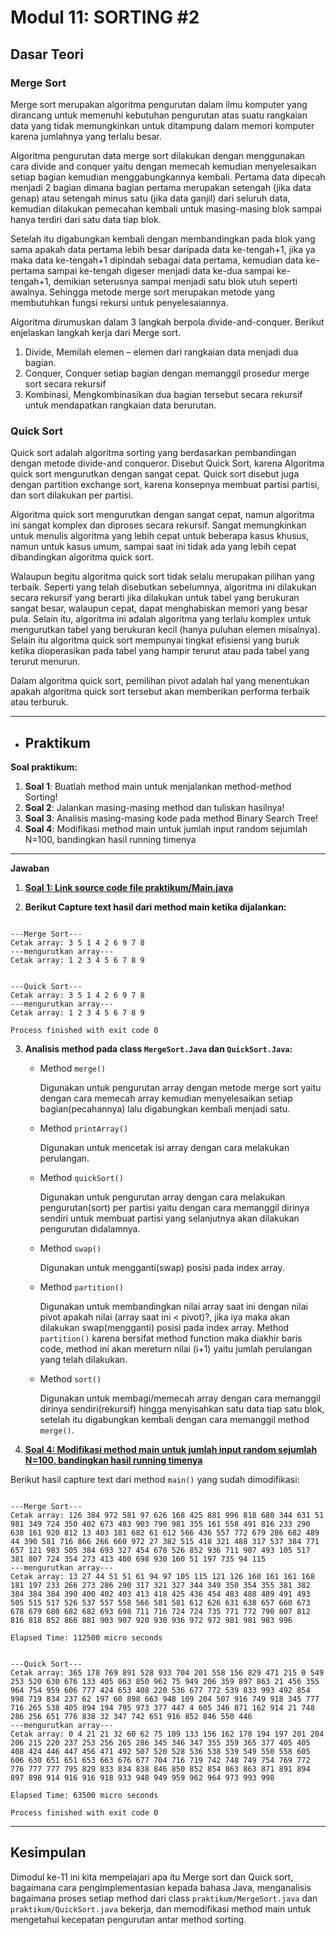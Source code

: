 # Modul 11: SORTING #2

## Dasar Teori

### Merge Sort
Merge sort merupakan algoritma pengurutan dalam ilmu komputer yang dirancang untuk memenuhi kebutuhan pengurutan atas suatu rangkaian data yang tidak memungkinkan untuk ditampung dalam memori komputer karena jumlahnya yang terlalu besar.

Algoritma pengurutan data merge sort dilakukan dengan menggunakan cara divide and conquer yaitu dengan memecah kemudian menyelesaikan setiap bagian kemudian menggabungkannya kembali. Pertama data dipecah menjadi 2 bagian dimana bagian pertama merupakan setengah (jika data genap) atau setengah minus satu (jika data ganjil) dari seluruh data, kemudian dilakukan pemecahan kembali untuk masing-masing blok sampai hanya terdiri dari satu data tiap blok.

Setelah itu digabungkan kembali dengan membandingkan pada blok yang sama apakah data pertama lebih besar daripada data ke-tengah+1, jika ya maka data ke-tengah+1 dipindah sebagai data pertama, kemudian data ke-pertama sampai ke-tengah digeser menjadi data ke-dua sampai ke-tengah+1, demikian seterusnya sampai menjadi satu blok utuh seperti awalnya. Sehingga metode merge sort merupakan metode yang membutuhkan fungsi rekursi untuk penyelesaiannya.

Algoritma dirumuskan dalam 3 langkah berpola divide-and-conquer. Berikut  enjelaskan langkah kerja dari Merge sort.
1. Divide, Memilah elemen – elemen dari rangkaian data menjadi dua bagian.
2. Conquer, Conquer setiap bagian dengan memanggil prosedur merge sort secara rekursif
3. Kombinasi, Mengkombinasikan dua bagian tersebut secara rekursif untuk mendapatkan rangkaian data berurutan.

### Quick Sort 
Quick sort adalah algoritma sorting yang berdasarkan pembandingan dengan metode divide-and conqueror. Disebut Quick Sort, karena Algoritma quick sort mengurutkan dengan sangat cepat. Quick sort disebut juga dengan partition exchange sort, karena konsepnya membuat partisi partisi, dan sort dilakukan per partisi.

Algoritma quick sort mengurutkan dengan sangat cepat, namun algoritma ini sangat komplex dan diproses secara rekursif. Sangat memungkinkan untuk menulis algoritma yang lebih cepat untuk beberapa kasus khusus, namun untuk kasus umum, sampai saat ini tidak ada yang lebih cepat dibandingkan algoritma quick sort.

Walaupun begitu algoritma quick sort tidak selalu merupakan pilihan yang terbaik. Seperti yang telah disebutkan sebelumnya, algoritma ini dilakukan secara rekursif yang berarti jika dilakukan untuk tabel yang berukuran sangat besar, walaupun cepat, dapat menghabiskan memori yang besar pula. Selain itu, algoritma ini adalah algoritma yang terlalu komplex untuk mengurutkan tabel yang berukuran kecil (hanya puluhan elemen misalnya). Selain itu algoritma quick sort mempunyai tingkat efisiensi yang buruk ketika dioperasikan pada tabel yang hampir terurut atau pada tabel yang terurut menurun.

Dalam algoritma quick sort, pemilihan pivot adalah hal yang menentukan apakah algoritma quick sort tersebut akan memberikan performa terbaik atau terburuk.

---
- ## Praktikum

**Soal praktikum:**
1. **Soal 1**:  Buatlah method main untuk menjalankan method-method Sorting!
2. **Soal 2**:  Jalankan masing-masing method dan tuliskan hasilnya!
3. **Soal 3**:  Analisis masing-masing kode pada method Binary Search Tree!
4. **Soal 4**:  Modifikasi method main untuk jumlah input random sejumlah N=100, bandingkan hasil running timenya

---
**Jawaban**

1. [**Soal 1: Link source code file praktikum/Main.java**](https://github.com/rendiputra/PSD_SEC_20104079_Rendi_Putra_P/blob/modul11/src/com/rendiputra/modul11/praktikum/Main.java)


2. **Berikut Capture text hasil dari method main ketika dijalankan:**
```text

---Merge Sort---
Cetak array: 3 5 1 4 2 6 9 7 8 
---mengurutkan array---
Cetak array: 1 2 3 4 5 6 7 8 9 


---Quick Sort---
Cetak array: 3 5 1 4 2 6 9 7 8 
---mengurutkan array---
Cetak array: 1 2 3 4 5 6 7 8 9 

Process finished with exit code 0

```


3. **Analisis method pada class `MergeSort.Java` dan `QuickSort.Java`:**
   
    - Method `merge()`

      Digunakan untuk pengurutan array dengan metode merge sort yaitu dengan cara memecah array kemudian menyelesaikan setiap bagian(pecahannya) lalu digabungkan kembali menjadi satu.

    - Method `printArray()`

      Digunakan untuk mencetak isi array dengan cara melakukan perulangan.

    - Method `quickSort()`
      
      Digunakan untuk pengurutan array dengan cara melakukan pengurutan(sort) per partisi yaitu dengan cara memanggil dirinya sendiri untuk membuat partisi yang selanjutnya akan dilakukan pengurutan didalamnya.

   - Method `swap()`
     
      Digunakan untuk mengganti(swap) posisi pada index array.
     
   - Method `partition()`
     
      Digunakan untuk membandingkan nilai array saat ini dengan nilai pivot apakah nilai (array saat ini < pivot)?, jika iya maka akan dilakukan swap(mengganti) posisi pada index array. Method `partition()` karena bersifat method function maka diakhir baris code, method ini akan mereturn nilai (i+1) yaitu jumlah perulangan yang telah dilakukan.
     
   - Method `sort()`
   
      Digunakan untuk membagi/memecah array dengan cara memanggil dirinya sendiri(rekursif) hingga menyisahkan satu data tiap satu blok, setelah itu digabungkan kembali dengan cara memanggil method `merge()`.  



4. [**Soal 4: Modifikasi method main untuk jumlah input random sejumlah N=100, bandingkan hasil running timenya**](https://github.com/rendiputra/PSD_SEC_20104079_Rendi_Putra_P/blob/modul11/src/com/rendiputra/modul11/tugas/Main.java)

Berikut hasil capture text dari method `main()` yang sudah dimodifikasi:
```text

---Merge Sort---
Cetak array: 126 384 972 581 97 626 168 425 881 996 818 680 344 631 51 981 349 724 350 402 673 483 903 790 981 355 161 558 491 816 233 290 638 161 920 812 13 403 181 682 61 612 566 436 557 772 679 286 682 489 44 390 581 716 866 266 660 972 27 382 515 418 321 488 317 537 384 771 657 121 983 505 384 693 327 454 678 526 852 936 711 907 493 105 517 381 807 724 354 273 413 400 698 930 160 51 197 735 94 115 
---mengurutkan array---
Cetak array: 13 27 44 51 51 61 94 97 105 115 121 126 160 161 161 168 181 197 233 266 273 286 290 317 321 327 344 349 350 354 355 381 382 384 384 384 390 400 402 403 413 418 425 436 454 483 488 489 491 493 505 515 517 526 537 557 558 566 581 581 612 626 631 638 657 660 673 678 679 680 682 682 693 698 711 716 724 724 735 771 772 790 807 812 816 818 852 866 881 903 907 920 930 936 972 972 981 981 983 996 

Elapsed Time: 112500 micro seconds


---Quick Sort---
Cetak array: 365 178 769 891 528 933 704 201 558 156 829 471 215 0 549 253 520 630 676 133 405 863 850 962 75 949 206 359 897 863 21 456 355 964 754 959 606 777 424 653 408 220 536 677 772 539 833 993 492 854 998 719 834 237 62 197 60 898 663 948 109 204 507 916 749 918 345 777 716 265 538 405 894 194 795 973 377 447 4 605 346 871 162 914 21 748 286 256 651 776 838 32 347 742 651 916 852 846 550 446 
---mengurutkan array---
Cetak array: 0 4 21 21 32 60 62 75 109 133 156 162 178 194 197 201 204 206 215 220 237 253 256 265 286 345 346 347 355 359 365 377 405 405 408 424 446 447 456 471 492 507 520 528 536 538 539 549 550 558 605 606 630 651 651 653 663 676 677 704 716 719 742 748 749 754 769 772 776 777 777 795 829 833 834 838 846 850 852 854 863 863 871 891 894 897 898 914 916 916 918 933 948 949 959 962 964 973 993 998 

Elapsed Time: 63500 micro seconds

Process finished with exit code 0
```


---
## Kesimpulan
Dimodul ke-11 ini kita mempelajari apa itu Merge sort dan Quick sort, bagaimana cara pengimplementasian kepada bahasa Java, menganalisis bagaimana proses setiap method dari class `praktikum/MergeSort.java` dan `praktikum/QuickSort.java` bekerja, dan memodifikasi method main untuk mengetahui kecepatan pengurutan antar method sorting.
